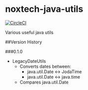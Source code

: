 # noxtech-java-utils

[![CircleCI](https://circleci.com/gh/matthewh86/noxtech-java-utils.svg?style=svg)](https://circleci.com/gh/matthewh86/noxtech-java-utils)

Various useful java utils

##Version History

###0.1.0
* LegacyDateUtils
  * Converts dates between:
    - java.util.Date <-> JodaTime
    - java.util.Date <-> java.time
  * Compares java.util.Date